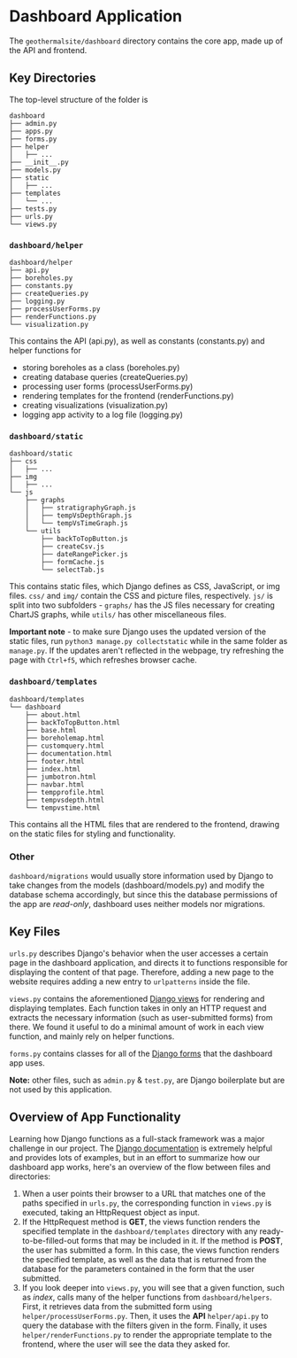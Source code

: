 # Dashboard Application
The `geothermalsite/dashboard` directory contains the core app, made up of the API and frontend.

## Key Directories

The top-level structure of the folder is
```
dashboard
├── admin.py
├── apps.py
├── forms.py
├── helper
│   ├── ...
├── __init__.py
├── models.py
├── static
│   ├── ...
├── templates
│   └── ...
├── tests.py
├── urls.py
└── views.py
```

### `dashboard/helper`
```
dashboard/helper
├── api.py
├── boreholes.py
├── constants.py
├── createQueries.py
├── logging.py
├── processUserForms.py
├── renderFunctions.py
└── visualization.py
```

This contains the API (api.py), as well as constants (constants.py) and helper functions for
- storing boreholes as a class (boreholes.py)
- creating database queries (createQueries.py)
- processing user forms (processUserForms.py)
- rendering templates for the frontend (renderFunctions.py)
- creating visualizations (visualization.py)
- logging app activity to a log file (logging.py)

### `dashboard/static`

```
dashboard/static
├── css
│   ├── ...
├── img
│   ├── ...
└── js
    ├── graphs
    │   ├── stratigraphyGraph.js
    │   ├── tempVsDepthGraph.js
    │   └── tempVsTimeGraph.js
    └── utils
        ├── backToTopButton.js
        ├── createCsv.js
        ├── dateRangePicker.js
        ├── formCache.js
        └── selectTab.js
```

This contains static files, which Django defines as CSS, JavaScript, or img files. `css/` and `img/` contain the CSS and picture files, respectively. `js/` is split into two subfolders - `graphs/` has the JS files necessary for creating ChartJS graphs, while `utils/` has other miscellaneous files.

**Important note** - to make sure Django uses the updated version of the static files, run `python3 manage.py collectstatic` while in the same folder as `manage.py`. If the updates aren't reflected in the webpage, try refreshing the page with `Ctrl+f5`, which refreshes browser cache.


### `dashboard/templates`

```
dashboard/templates
└── dashboard
    ├── about.html
    ├── backToTopButton.html
    ├── base.html
    ├── boreholemap.html
    ├── customquery.html
    ├── documentation.html
    ├── footer.html
    ├── index.html
    ├── jumbotron.html
    ├── navbar.html
    ├── tempprofile.html
    ├── tempvsdepth.html
    └── tempvstime.html
```

This contains all the HTML files that are rendered to the frontend, drawing on the
static files for styling and functionality.

### Other

`dashboard/migrations` would usually store information used by Django to take changes from the models
(dashboard/models.py) and modify the database schema accordingly, but since this the database permissions of the
app are *read-only*, dashboard uses neither models nor migrations.

## Key Files
`urls.py` describes Django's behavior when the user accesses a certain page in the dashboard application, and directs it to functions responsible for displaying the content of that page. Therefore, adding a new page to the website requires adding a new entry to `urlpatterns` inside the file.

`views.py` contains the aforementioned [Django views](https://docs.djangoproject.com/en/4.1/topics/http/views/) for rendering and displaying templates. Each function takes in only an HTTP request and extracts the necessary information (such as user-submitted forms) from there. We found it useful to do a minimal amount of work in each view function, and mainly rely on helper functions.

`forms.py` contains classes for all of the [Django forms](https://docs.djangoproject.com/en/4.1/topics/forms/) that the dashboard app uses.

**Note:** other files, such as `admin.py` & `test.py`, are Django boilerplate but are not used by this application.

## Overview of App Functionality
Learning how Django functions as a full-stack framework was a major challenge in our project. The [Django documentation](https://docs.djangoproject.com/en/4.1/)
is extremely helpful and provides lots of examples, but in an effort to summarize how our dashboard app works,
here's an overview of the flow between files and directories:

1. When a user points their browser to a URL that matches one of the paths specified in `urls.py`, the corresponding function in `views.py` is executed,
taking an HttpRequest object as input.
2. If the HttpRequest method is **GET**, the views function renders the specified template in the `dashboard/templates` directory with any ready-to-be-filled-out forms that may be included in it.
If the method is **POST**, the user has submitted a form. In this case, the views function renders the specified template, as well as the data that
is returned from the database for the parameters contained in the form that the user submitted.
3. If you look deeper into `views.py`, you will see that a given function, such as *index*, calls many of the helper functions from `dashboard/helpers`.
First, it retrieves data from the submitted form using `helper/processUserForms.py`. Then, it uses the **API** `helper/api.py` to query the
database with the filters given in the form. Finally, it uses `helper/renderFunctions.py` to render the appropriate template to the frontend,
where the user will see the data they asked for.
